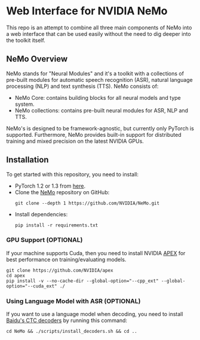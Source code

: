 # Web Interface for NVIDIA NeMo

This repo is an attempt to combine all three main components of NeMo into a web interface that can be used easily without the need to dig deeper into the toolkit itself. 


## NeMo Overview

NeMo stands for "Neural Modules" and it's a toolkit with a collections of pre-built modules for automatic speech recognition (ASR), natural language processing (NLP) and text synthesis (TTS). NeMo consists of:

- NeMo Core: contains building blocks for all neural models and type system.
- NeMo collections: contains pre-built neural modules for ASR, NLP and TTS.

NeMo's is designed to be framework-agnostic, but currently only PyTorch is supported. Furthermore, NeMo provides built-in support for distributed training and mixed precision on the latest NVIDIA GPUs.


## Installation

To get started with this repository, you need to install:

- PyTorch 1.2 or 1.3 from [here](https://pytorch.org/).
- Clone the [NeMo](https://github.com/NVIDIA/NeMo) repository on GitHub:
    ```
    git clone --depth 1 https://github.com/NVIDIA/NeMo.git
    ```
- Install dependencies:
    ```
    pip install -r requirements.txt
    ```

### GPU Support (OPTIONAL)
If your machine supports Cuda, then you need to install NVIDIA [APEX](https://github.com/NVIDIA/apex) for best performance on training/evaluating models.
```
git clone https://github.com/NVIDIA/apex
cd apex
pip install -v --no-cache-dir --global-option="--cpp_ext" --global-option="--cuda_ext" ./
```


### Using Language Model with ASR (OPTIONAL)
If you want to use a language model when decoding, you need to install [Baidu's CTC decoders](https://github.com/PaddlePaddle/DeepSpeech) by running this command:
```
cd NeMo && ./scripts/install_decoders.sh && cd ..
```
